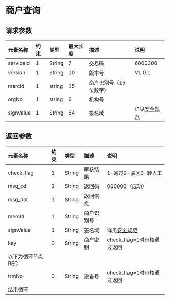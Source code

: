 # 商户查询

## 请求参数

| **元素名称** | **约束** | **类型** | **最大长度** | **描述** | **说明** |
| :--- | :--- | :--- | :--- | :--- | :--- |
| serviceId | 1 | String | 7 | 交易码 | 6060300 |
| version | 1 | String | 10 | 版本号 | V1.0.1 |
| mercId | 1 | string | 15 | 商户识别号（15位数字） |  |
| orgNo | 1 | string | 6 | 机构号 |  |
| signValue | 1 | String | 64 | 签名域 | 详见[安全规范](/mercRegist/safety-standard.md) |

## 返回参数

| **元素名称** | **约束** | **类型** | **描述** | **说明** |
| :--- | :--- | :--- | :--- | :--- |
| check\_flag | 1 | String | 审核结果 | 1-通过2-驳回3-转人工 |
| msg\_cd | 1 | String | 返回码 | 000000（成功） |
| msg\_dat | 1 | String | 返回信息 |  |
| mercId | 1 | String | 商户识别号 |  |
| signValue | 1 | String | 签名域 | 详见[安全规范](/mercRegist/safety-standard.md) |
| key | 0 | String | 商户密钥 | check\_flag=1时审核通过返回 |
| 以下为循环节点REC |  |  |  |  |
| trmNo | 0 | String | 设备号 | check\_flag=1时审核通过返回 |
| 结束循环 |  |  |  |  |



